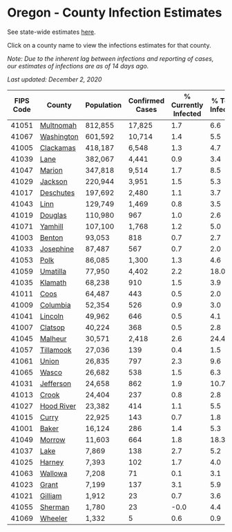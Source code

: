 # Oregon - County Infection Estimates

See state-wide estimates [here](/infections/us-or).

Click on a county name to view the infections estimates for that county.

*Note: Due to the inherent lag between infections and reporting of cases, our estimates of infections are as of 14 days ago.*

*Last updated: December 2, 2020*

|   FIPS Code |                   County |   Population |   Confirmed Cases |   % Currently Infected |   % Total Infected |
|-------------|--------------------------|--------------|-------------------|------------------------|--------------------|
|       41051 |   [Multnomah](multnomah) |      812,855 |            17,825 |                    1.7 |                6.6 |
|       41067 | [Washington](washington) |      601,592 |            10,714 |                    1.4 |                5.5 |
|       41005 |   [Clackamas](clackamas) |      418,187 |             6,548 |                    1.3 |                4.7 |
|       41039 |             [Lane](lane) |      382,067 |             4,441 |                    0.9 |                3.4 |
|       41047 |         [Marion](marion) |      347,818 |             9,514 |                    1.7 |                8.5 |
|       41029 |       [Jackson](jackson) |      220,944 |             3,951 |                    1.5 |                5.3 |
|       41017 |   [Deschutes](deschutes) |      197,692 |             2,480 |                    1.1 |                3.7 |
|       41043 |             [Linn](linn) |      129,749 |             1,469 |                    0.8 |                3.5 |
|       41019 |       [Douglas](douglas) |      110,980 |               967 |                    1.0 |                2.6 |
|       41071 |       [Yamhill](yamhill) |      107,100 |             1,768 |                    1.2 |                5.0 |
|       41003 |         [Benton](benton) |       93,053 |               818 |                    0.7 |                2.7 |
|       41033 |   [Josephine](josephine) |       87,487 |               567 |                    0.7 |                2.0 |
|       41053 |             [Polk](polk) |       86,085 |             1,300 |                    1.3 |                4.6 |
|       41059 |     [Umatilla](umatilla) |       77,950 |             4,402 |                    2.2 |               18.0 |
|       41035 |       [Klamath](klamath) |       68,238 |               910 |                    1.5 |                3.9 |
|       41011 |             [Coos](coos) |       64,487 |               443 |                    0.5 |                2.0 |
|       41009 |     [Columbia](columbia) |       52,354 |               526 |                    0.9 |                3.0 |
|       41041 |       [Lincoln](lincoln) |       49,962 |               646 |                    0.5 |                4.1 |
|       41007 |       [Clatsop](clatsop) |       40,224 |               368 |                    0.5 |                2.8 |
|       41045 |       [Malheur](malheur) |       30,571 |             2,418 |                    2.6 |               24.4 |
|       41057 |   [Tillamook](tillamook) |       27,036 |               139 |                    0.4 |                1.5 |
|       41061 |           [Union](union) |       26,835 |               797 |                    2.3 |                9.6 |
|       41065 |           [Wasco](wasco) |       26,682 |               538 |                    1.5 |                6.3 |
|       41031 |   [Jefferson](jefferson) |       24,658 |               862 |                    1.9 |               10.7 |
|       41013 |           [Crook](crook) |       24,404 |               237 |                    0.8 |                2.8 |
|       41027 | [Hood River](hood-river) |       23,382 |               414 |                    1.1 |                5.5 |
|       41015 |           [Curry](curry) |       22,925 |               143 |                    0.7 |                1.8 |
|       41001 |           [Baker](baker) |       16,124 |               286 |                    1.4 |                5.3 |
|       41049 |         [Morrow](morrow) |       11,603 |               664 |                    1.8 |               18.3 |
|       41037 |             [Lake](lake) |        7,869 |               138 |                    2.7 |                5.2 |
|       41025 |         [Harney](harney) |        7,393 |               102 |                    1.7 |                4.0 |
|       41063 |       [Wallowa](wallowa) |        7,208 |                71 |                    0.1 |                3.1 |
|       41023 |           [Grant](grant) |        7,199 |               137 |                    3.1 |                5.9 |
|       41021 |       [Gilliam](gilliam) |        1,912 |                23 |                    0.7 |                3.6 |
|       41055 |       [Sherman](sherman) |        1,780 |                23 |                   -0.0 |                4.4 |
|       41069 |       [Wheeler](wheeler) |        1,332 |                 5 |                    0.6 |                0.9 |